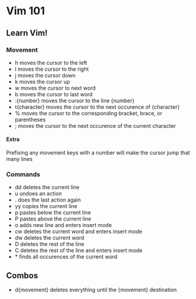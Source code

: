 # Vim 101

## Learn Vim!

### Movement

- h moves the cursor to the left
- l moves the cursor to the right
- j moves the cursor down
- k moves the cursor up
- w moves the cursor to next word
- b moves the cursor to last word
- :{number} moves the cursor to the line {number}
- t{character} moves the cursor to the next occurence of {character}
- % moves the cursor to the corresponding bracket, brace, or parentheses
- ; moves the cursor to the next occurence of the current character

#### Extra

Prefixing any movement keys with a number will make the cursor jump that many lines

### Commands

- dd deletes the current line
- u undoes an action
- . does the last action again
- yy copies the current line
- p pastes below the current line
- P pastes above the current line
- o adds new line and enters insert mode
- cw deletes the current word and enters insert mode
- dw deletes the current word
- D deletes the rest of the line
- C deletes the rest of the line and enters insert mode
- \* finds all occurences of the current word

## Combos

- d{movement} deletes everything until the {movement} destination
